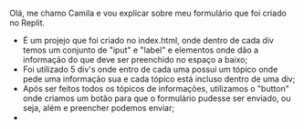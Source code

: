 Olá, me chamo Camila e vou explicar sobre meu formulário que foi criado no Replit.

- É um projejo que foi criado no index.html, onde dentro de cada div temos um conjunto de "iput" e "label" e elementos onde dão a informação do que deve ser preenchido no espaço a baixo;
- Foi utilizado 5 div's onde entro de cada uma possui um tópico onde pede uma informação sua e cada tópico está incluso dentro de uma div;
- Após ser feitos todos os tópicos de informações, utilizamos o "button" onde criamos um botão para que o formulário pudesse ser enviado, ou seja, além e preencher podemos enviar;
- 
